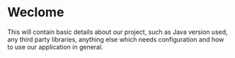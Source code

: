 # Weclome
This will contain basic details about our project, such as Java version used, any third party libraries, anything else which needs configuration and how to use our application in general. 